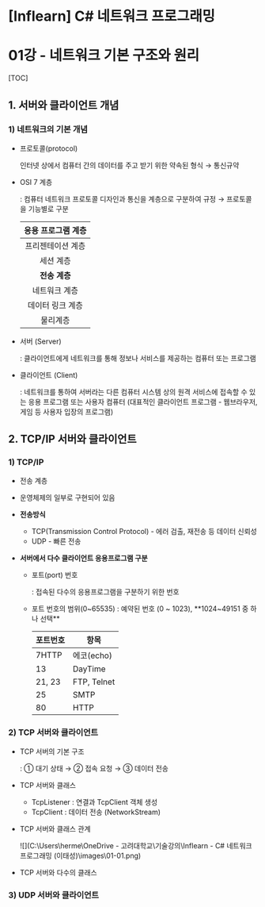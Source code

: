 # [Inflearn] C# 네트워크 프로그래밍

# 01강 - 네트워크 기본 구조와 원리

[TOC]

## 1. 서버와 클라이언트 개념

### 1) 네트워크의 기본 개념
- 프로토콜(protocol)

  인터넷 상에서 컴퓨터 간의 데이터를 주고 받기 위한 약속된 형식 → 통신규약

- OSI 7 계층

  : 컴퓨터 네트워크 프로토콜 디자인과  통신을 계층으로 구분하여 규정 → 프로토콜을 기능별로 구분

  | 응용 프로그램 계층 |
  | :----------------: |
  | 프리젠테이션 계층  |
  |     세션 계층      |
  |   **전송 계층**    |
  |   네트워크 계층    |
  |  데이터 링크 계층  |
  |      물리계층      |

- 서버 (Server)

  : 클라이언트에게 네트워크를 통해 정보나 서비스를 제공하는 컴퓨터 또는 프로그램

- 클라이언트 (Client)

  : 네트워크를 통하여 서버라는 다른 컴퓨터 시스템 상의 원격 서비스에 접속할 수 있는 응용 프로그램 또는 사용자 컴퓨터  (대표적인 클라이언트 프로그램 -  웹브라우저, 게임 등 사용자 입장의 프로그램)



## 2. TCP/IP 서버와 클라이언트

### 1) TCP/IP

- 전송 계층

- 운영체제의 일부로 구현되어 있음

- **전송방식**

  - TCP(Transmission Control Protocol) - 에러 검출, 재전송 등 데이터 신뢰성
  - UDP - 빠른 전송

- **서버에서 다수 클라이언트 응용프로그램 구분**

  - 포트(port) 번호

    :  접속된 다수의 응용프로그램을 구분하기 위한 번호

  - 포트 번호의 범위(0~65535) : 예약된 번호 (0 ~ 1023), **1024~49151 중 하나 선택**

    | 포트번호 | 항목        |
    | -------- | ----------- |
    | 7HTTP    | 에코(echo)  |
    | 13       | DayTime     |
    | 21, 23   | FTP, Telnet |
    | 25       | SMTP        |
    | 80       | HTTP        |

    

### 2) TCP 서버와 클라이언트

- TCP 서버의 기본 구조

  : ① 대기 상태 → ② 접속 요청 → ③ 데이터 전송

- TCP 서버와 클래스

  - TcpListener : 연결과 TcpClient 객체 생성
  - TcpClient : 데이터 전송 (NetworkStream)

- TCP 서버와 클래스 관계

  ![](C:\Users\herme\OneDrive - 고려대학교\기술강의\Inflearn - C# 네트워크 프로그래밍 (이태성)\images\01-01.png)

- TCP 서버와 다수의 클래스

### 3) UDP 서버와 클라이언트

